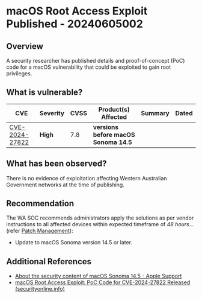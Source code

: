 # macOS Root Access Exploit Published - 20240605002

## Overview

A security researcher has published details and proof-of-concept (PoC) code for a macOS vulnerability that could be exploited to gain root privileges.

## What is vulnerable?

| CVE  | Severity     | CVSS | Product(s) Affected | Summary | Dated |
| ---- | ------------ | ---- | ------------------- | ------- | ----- |
| [CVE-2024-27822](https://nvd.nist.gov/vuln/detail/CVE-2024-27822) | **High** | 7.8  | **versions before macOS Sonoma 14.5** |         |       |

## What has been observed?

There is no evidence of exploitation affecting Western Australian Government networks at the time of publishing.

## Recommendation

The WA SOC recommends administrators apply the solutions as per vendor instructions to all affected devices within expected timeframe of *48 hours...* (refer [Patch Management](../guidelines/patch-management.md)):

- Update to macOS Sonoma version 14.5 or later.

## Additional References

- [About the security content of macOS Sonoma 14.5 - Apple Support](https://support.apple.com/en-us/HT214106)
- [macOS Root Access Exploit: PoC Code for CVE-2024-27822 Released (securityonline.info)](https://securityonline.info/macos-root-access-exploit-poc-code-for-cve-2024-27822-released/)
